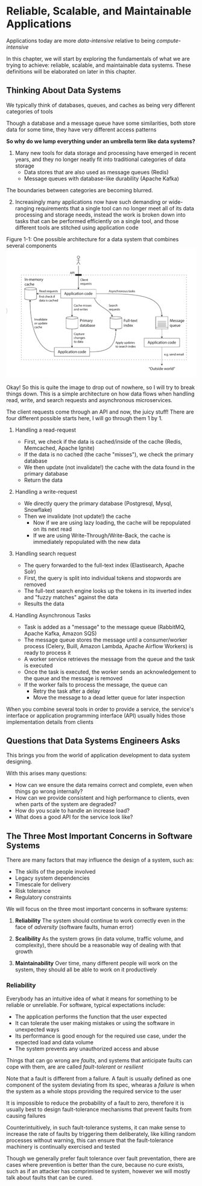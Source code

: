 # Reliable, Scalable, and Maintainable Applications
Applications today are more *data-intensive* relative to being *compute-intensive*

In this chapter, we will start by exploring the fundamentals of what we are trying to achieve: reliable, scalable, and maintainable data systems. These definitions will be elaborated on later in this chapter.

## Thinking About Data Systems
We typically think of databases, queues, and caches as being very different categories of tools

Though a database and a message queue have some similarities, both store data for some time, they have very different access patterns

**So why do we lump everything under an umbrella term like data systems?**


1. Many new tools for data storage and processing have emerged in recent years, and they no longer neatly fit into traditional categories of data storage
    - Data stores that are also used as message queues (Redis)
    - Message queues with database-like durability (Apache Kafka)

The boundaries between categories are becoming blurred.

2. Increasingly many applications now have such demanding or wide-ranging requirements that a single tool can no longer meet all of its data processing and storage needs, instead the work is broken down into tasks that can be performed efficiently on a single tool, and those different tools are stitched using application code

Figure 1-1: One possible architecture for a data system that combines several components
![image](photos/possible_architecture_of_data_system.png)

Okay! So this is quite the image to drop out of nowhere, so I will try to break things down. This is a simple architecture on how data flows when handling read, write, and search requests and asynchronous microservices.

The client requests come through an API and now, the juicy stuff! There are four different possible starts here, I will go through them 1 by 1.

1. Handling a read-request
    - First, we check if the data is cached/inside of the cache (Redis, Memcached, Apache Ignite)
    - If the data is no cached (the cache "misses"), we check the primary database
    - We then update (not invalidate!) the cache with the data found in the primary database
    - Return the data

2. Handling a write-request
    - We directly query the primary database (Postgresql, Mysql, Snowflake)
    - Then we invalidate (not update!) the cache
        - Now if we are using lazy loading, the cache will be repopulated on its next read
        - If we are using Write-Through/Write-Back, the cache is immediately repopulated with the new data

3. Handling search request
    - The query forwarded to the full-text index (Elastisearch, Apache Solr)
    - First, the query is split into individual tokens and stopwords are removed
    - The full-text search engine looks up the tokens in its inverted index and "fuzzy matches" against the data
    - Results the data

4. Handling Asynchronous Tasks
    - Task is added as a "message" to the message queue (RabbitMQ, Apache Kafka, Amazon SQS)
    - The message queue stores the message until a consumer/worker process (Celery, Buill, Amazon Lambda, Apache Airflow Workers) is ready to process it
    - A worker service retrieves the message from the queue and the task is executed
    - Once the task is executed, the worker sends an acknowledgement to the queue and the message is removed
    - If the worker fails to process the message, the queue can
        - Retry the task after a delay
        - Move the message to a dead letter queue for later inspection

When you combine several tools in order to provide a service, the service's interface or application programming interface (API) usually hides those implementation details from clients

## Questions that Data Systems Engineers Asks
This brings you from the world of application development to data system designing.

With this arises many questions:
- How can we ensure the data remains correct and complete, even when things go wrong internally?
- How can we provide consistent and high performance to clients, even when parts of the system are degraded?
- How do you scale to handle an increase load?
- What does a good API for the service look like?

## The Three Most Important Concerns in Software Systems
There are many factors that may influence the design of a system, such as:
- The skills of the people involved
- Legacy system dependencies
- Timescale for delivery
- Risk tolerance
- Regulatory constraints

We will focus on the three most important concerns in software systems:
1. **Reliability**
The system should continue to work correctly even in the face of *adversity* (software faults, human error)

2. **Scalibility**
As the system grows (in data volume, traffic volume, and complexity), there should be a reasonable way of dealing with that growth

3. **Maintainability**
Over time, many different people will work on the system, they should all be able to work on it productively

### Reliability
Everybody has an intuitive idea of what it means for something to be reliable or unreliable. For software, typical expectations include:
- The application performs the function that the user expected
- It can tolerate the user making mistakes or using the software in unexpected ways
- Its performance is good enough for the required use case, under the expected load and data volume
- The system prevents any unauthorized access and abuse

Things that can go wrong are *faults*, and systems that anticipate faults can cope with them, are are called *fault-tolerant* or *resilient*

Note that a fault is different from a failure. A fault is usually defined as one component of the system deviating from its spec, whearas a *failure* is when the system as a whole stops providing the required service to the user

It is impossible to reduce the probability of a fault to zero, therefore it is usually best to design fault-tolerance mechanisms that prevent faults from causing failures

Counterintuitively, in such fault-tolerance systems, it can make sense to increase the rate of faults by triggering them deliberately, like killing random processes without warning, this can ensure that the fault-tolerance machinery is continually exercised and tested

Though we generally prefer fault tolerance over fault preventation, there are cases where prevention is better than the cure, because no cure exists, such as if an attacker has comprimised te system, however we will mostly talk about faults that can be cured.



